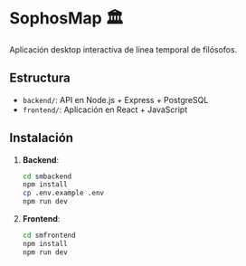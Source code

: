 # SophosMap 🏛️

Aplicación desktop interactiva de línea temporal de filósofos.

## Estructura
- `backend/`: API en Node.js + Express + PostgreSQL
- `frontend/`: Aplicación en React + JavaScript

## Instalación
1. **Backend**:
   ```bash
   cd smbackend
   npm install
   cp .env.example .env
   npm run dev

2. **Frontend**:
   ```bash
   cd smfrontend
   npm install
   npm run dev